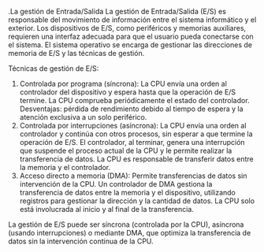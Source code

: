 .La gestión de Entrada/Salida La gestión de Entrada/Salida (E/S) es responsable del 
movimiento de información entre el sistema informático y el exterior. Los dispositivos 
de E/S, como periféricos y memorias auxiliares, requieren una interfaz adecuada para 
que el usuario pueda conectarse con el sistema. El sistema operativo se encarga de 
gestionar las direcciones de memoria de E/S y las técnicas de gestión.

Técnicas de gestión de E/S:

1.	Controlada por programa (síncrona):
	  La CPU envía una orden al controlador del dispositivo y espera hasta que la operación de E/S termine.
	  La CPU comprueba periódicamente el estado del controlador.
	  Desventajas: pérdida de rendimiento debido al tiempo de espera y la atención exclusiva a un solo periférico.
2.	Controlada por interrupciones (asíncrona):
	  La CPU envía una orden al controlador y continúa con otros procesos, sin esperar a que termine la operación de E/S.
	  El controlador, al terminar, genera una interrupción que suspende el proceso actual de la CPU y le permite realizar la transferencia de datos.
	  La CPU es responsable de transferir datos entre la memoria y el controlador.
3.	Acceso directo a memoria (DMA):
	  Permite transferencias de datos sin intervención de la CPU.
	  Un controlador de DMA gestiona la transferencia de datos entre la memoria y el dispositivo, utilizando registros para gestionar la dirección y la cantidad de datos.
	  La CPU solo está involucrada al inicio y al final de la transferencia.

La gestión de E/S puede ser síncrona (controlada por la CPU), asíncrona (usando 
interrupciones) o mediante DMA, que optimiza la transferencia de datos sin la 
intervención continua de la CPU.


